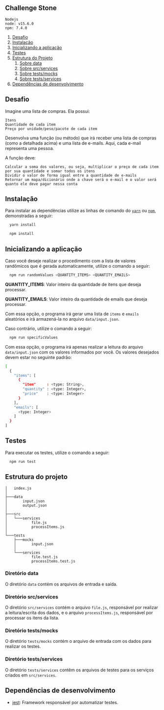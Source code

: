 ## Challenge Stone

```
Nodejs
node: v15.6.0 
npm: 7.4.0 
```
1. [Desafio](#challenge)
2. [Instalação](#installation)
3. [Inicializando a aplicação](#run-app)
4. [Testes](#run-tests)
5. [Estrutura do Projeto](#concept-of-structure)
    1. [Sobre data](#data-folder)
    2. [Sobre src/services](#services-folder)
    3. [Sobre tests/mocks](#tests-mocks)
    4. [Sobre tests/services](#tests-services)
6. [Dependências de desenvolvimento](#dev-dependencies)

## Desafio

Imagine uma lista de compras. Ela possui:

    Itens
    Quantidade de cada item
    Preço por unidade/peso/pacote de cada item

Desenvolva uma função (ou método) que irá receber uma lista de compras (como a detalhada acima) e uma lista de e-mails. Aqui, cada e-mail representa uma pessoa.

A função deve:

    Calcular a soma dos valores, ou seja, multiplicar o preço de cada item por sua quantidade e somar todos os itens
    Dividir o valor de forma igual entre a quantidade de e-mails
    Retornar um mapa/dicionário onde a chave será o e-mail e o valor será quanto ele deve pagar nessa conta
    
    
## Instalação

Para instalar as dependências utilize as linhas de comando do [`yarn`](https://classic.yarnpkg.com/en/docs/cli/install/) ou [`npm`](https://docs.npmjs.com/getting-started/installing-npm-packages-locally), demonstradas a seguir:

```sh
  yarn install
```

```sh
  npm install
```

## Inicializando a aplicação

Caso você deseje realizar o procedimento com a lista de valores randômicos que é gerada automaticamente, utilize o comando a seguir:

```sh
  npm run randomValues <QUANTITY_ITEMS> <QUANTITY_EMAILS>
```

**QUANTITY_ITEMS**: Valor inteiro da quantidade de itens que deseja processar.

**QUANTITY_EMAILS**: Valor inteiro da quantidade de emails que deseja processar.

Com essa opção, o programa irá gerar uma lista de `items` e `emails` aleatórios e irá armazená-la no arquivo `data/input.json`.


Caso contrário, utilize o comando a seguir:

```sh
  npm run specificValues
```

Com essa opção, o programa irá apenas realizar a leitura do arquivo `data/input.json` com os valores informados por você. Os valores desejados devem estar no seguinte padrão:

```sh
[
  {
    "items": [
      {
        "item"     : <type: String>,
        "quantity" : <type: Integer>,
        "price"    : <type: Integer>
      }
    ],
    "emails": [
      <type: Integer>
    ]
  }
]
```

## Testes

Para executar os testes, utilize o comando a seguir:

```sh
  npm run test
```

## Estrutura do projeto

```
│   index.js
│
├───data
│       input.json
│       output.json
│       
├───src
│   └───services
│           file.js
│           processItems.js
│           
└───tests
    ├───mocks
    │       input.json
    │       
    └───services
            file.test.js
            processItems.test.js
```

### Diretório **data**

O diretório `data` contém os arquivos de entrada e saída.


### Diretório **src/services**

O diretório `src/services` contém o arquivo `file.js`, responsável por realizar a leitura/escrita dos dados, e o arquivo `processItems.js`, responsável por processar os itens da lista.

### Diretório **tests/mocks**

O diretório `tests/mocks` contém o arquivo de entrada com os dados para realizar os testes.


### Diretório **tests/services**

O diretório `tests/services` contêm os arquivos de testes para os serviços criados em `src/services`.

## Dependências de desenvolvimento

- [jest](https://jestjs.io/): Framework responsável por automatizar testes.
